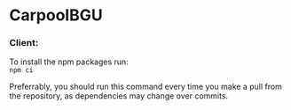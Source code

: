# CarpoolBGU

### Client:

To install the npm packages run:\
```npm ci```

Preferrably, you should run this command every time you make a pull from the repository, as dependencies may change over commits.
